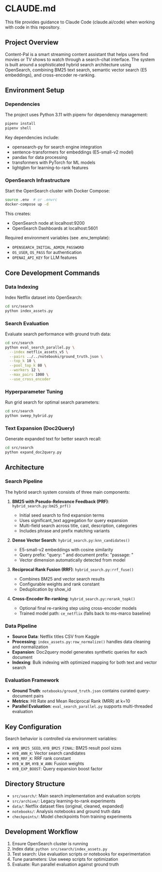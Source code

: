 # CLAUDE.md

This file provides guidance to Claude Code (claude.ai/code) when working with code in this repository.

## Project Overview

Content-Pal is a smart streaming content assistant that helps users find movies or TV shows to watch through a search-chat interface. The system is built around a sophisticated hybrid search architecture using OpenSearch, combining BM25 text search, semantic vector search (E5 embeddings), and cross-encoder re-ranking.

## Environment Setup

### Dependencies
The project uses Python 3.11 with pipenv for dependency management:

```bash
pipenv install
pipenv shell
```

Key dependencies include:
- opensearch-py for search engine integration
- sentence-transformers for embeddings (E5-small-v2 model)
- pandas for data processing
- transformers with PyTorch for ML models
- lightgbm for learning-to-rank features

### OpenSearch Infrastructure
Start the OpenSearch cluster with Docker Compose:

```bash
source .env  # or .envrc
docker-compose up -d
```

This creates:
- OpenSearch node at localhost:9200
- OpenSearch Dashboards at localhost:5601

Required environment variables (see .env_template):
- `OPENSEARCH_INITIAL_ADMIN_PASSWORD`
- `OS_USER`, `OS_PASS` for authentication
- `OPENAI_API_KEY` for LLM features

## Core Development Commands

### Data Indexing
Index Netflix dataset into OpenSearch:
```bash
cd src/search
python index_assets.py
```

### Search Evaluation
Evaluate search performance with ground truth data:
```bash
cd src/search
python eval_search_parallel.py \
  --index netflix_assets_v5 \
  --pairs ../../notebooks/ground_truth.json \
  --top_k 10 \
  --pool_top_k 80 \
  --workers 12 \
  --max_pairs 1000 \
  --use_cross_encoder
```

### Hyperparameter Tuning
Run grid search for optimal search parameters:
```bash
cd src/search
python sweep_hybrid.py
```

### Text Expansion (Doc2Query)
Generate expanded text for better search recall:
```bash
cd src/search
python expand_doc2query.py
```

## Architecture

### Search Pipeline
The hybrid search system consists of three main components:

1. **BM25 with Pseudo-Relevance Feedback (PRF)**: `hybrid_search.py:bm25_prf()`
   - Initial seed search to find expansion terms
   - Uses significant_text aggregation for query expansion
   - Multi-field search across title, cast, description, categories
   - Includes phrase and prefix matching variants

2. **Dense Vector Search**: `hybrid_search.py:knn_candidates()`
   - E5-small-v2 embeddings with cosine similarity
   - Query prefix: "query: " and document prefix: "passage: "
   - Vector dimension automatically detected from model

3. **Reciprocal Rank Fusion (RRF)**: `hybrid_search.py:rrf_fuse()`
   - Combines BM25 and vector search results
   - Configurable weights and rank constant
   - Deduplication by show_id

4. **Cross-Encoder Re-ranking**: `hybrid_search.py:rerank_topk()`
   - Optional final re-ranking step using cross-encoder models
   - Trained model path: `ce_netflix` (falls back to ms-marco baseline)

### Data Pipeline
- **Source Data**: Netflix titles CSV from Kaggle
- **Processing**: `index_assets.py:row_normalize()` handles data cleaning and normalization
- **Expansion**: Doc2query model generates synthetic queries for each document
- **Indexing**: Bulk indexing with optimized mapping for both text and vector search

### Evaluation Framework
- **Ground Truth**: `notebooks/ground_truth.json` contains curated query-document pairs
- **Metrics**: Hit Rate and Mean Reciprocal Rank (MRR) at k=10
- **Parallel Evaluation**: `eval_search_parallel.py` supports multi-threaded evaluation

## Key Configuration

Search behavior is controlled via environment variables:
- `HYB_BM25_SEED`, `HYB_BM25_FINAL`: BM25 result pool sizes
- `HYB_ANN_K`: Vector search candidates
- `HYB_RRF_K`: RRF rank constant
- `HYB_W_BM`, `HYB_W_ANN`: Fusion weights
- `HYB_EXP_BOOST`: Query expansion boost factor

## Directory Structure

- `src/search/`: Main search implementation and evaluation scripts
- `src/archive/`: Legacy learning-to-rank experiments
- `data/`: Netflix dataset files (original, cleaned, expanded)
- `notebooks/`: Analysis notebooks and ground truth data
- `checkpoints/`: Model checkpoints from training experiments

## Development Workflow

1. Ensure OpenSearch cluster is running
2. Index data: `python src/search/index_assets.py`
3. Test search: Use evaluation scripts or notebooks for experimentation
4. Tune parameters: Use sweep scripts for optimization
5. Evaluate: Run parallel evaluation against ground truth